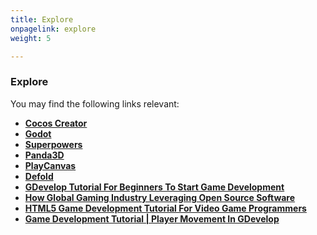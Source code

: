 ```yaml
---
title: Explore
onpagelink: explore
weight: 5

---
```


### **Explore**

You may find the following links relevant:

*   **[Cocos Creator](https://products.containerize.com/game-development-software/cocos-creator/)**
*   **[Godot](https://products.containerize.com/game-development-software/godot/)**
*   **[Superpowers](https://products.containerize.com/game-development-software/superpowers/)**
*   **[Panda3D](https://products.containerize.com/game-development-software/panda3d/)**
*   **[PlayCanvas](https://products.containerize.com/game-development-software/playcanvas/)**
*   **[Defold](https://products.containerize.com/game-development-software/defold/)**
*   **[GDevelop Tutorial For Beginners To Start Game Development](https://blog.containerize.com/2021/05/05/gdevelop-tutorial-for-beginners-to-start-game-development/)**
*   **[How Global Gaming Industry Leveraging Open Source Software](https://blog.containerize.com/2021/05/07/how-global-gaming-industry-leveraging-open-source-software/)**
*   **[HTML5 Game Development Tutorial For Video Game Programmers](https://blog.containerize.com/2021/05/19/html5-game-development-tutorial-for-video-game-programmers/)**
*   **[Game Development Tutorial | Player Movement In GDevelop](https://blog.containerize.com/2021/05/19/html5-game-development-tutorial-for-video-game-programmers/)**
